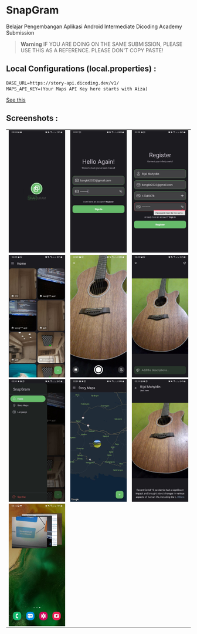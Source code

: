 # SnapGram
Belajar Pengembangan Aplikasi Android Intermediate Dicoding Academy Submission

> **Warning**
> IF YOU ARE DOING ON THE SAME SUBMISSION, PLEASE USE THIS AS A REFERENCE. PLEASE DON'T COPY PASTE!

## Local Configurations (local.properties) :
```
BASE_URL=https://story-api.dicoding.dev/v1/
MAPS_API_KEY=(Your Maps API Key here starts with Aiza)
```
[See this](https://developers.google.com/maps/documentation/android-sdk/get-api-key?hl=id) 

## Screenshots :
<table>
   <tr>
      <td><img src="screenshots/splash.jpg" align="center" alt="4"></td>
      <td><img src="screenshots/login.jpg" align="center" alt="4"></td>
      <td><img src="screenshots/register.jpg" align="center" alt="4"></td>
   </tr> 
   <tr>
      <td><img src="screenshots/home.jpg" align="center" alt="4"></td>
      <td><img src="screenshots/camera.jpg" align="center" alt="4"></td>
      <td><img src="screenshots/upload.jpg" align="center" alt="4"></td>
  </tr>
  <tr>
      <td><img src="screenshots/drawer.jpg" align="center" alt="4"></td>
      <td><img src="screenshots/maps.jpg" align="center" alt="4"></td>
      <td><img src="screenshots/detail.jpg" align="center" alt="4"></td>
  </tr>
  <tr>
      <td><img src="screenshots/widget.jpg" align="center" alt="4"></td>
  </tr>
</table>
